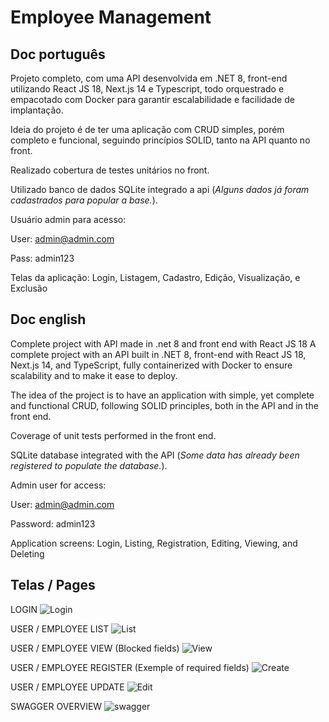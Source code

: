 # Employee Management
## Doc português
Projeto completo, com uma API desenvolvida em .NET 8, front-end utilizando React JS 18, Next.js 14 e Typescript, todo orquestrado e empacotado com Docker para garantir escalabilidade e facilidade de implantação.

Ideia do projeto é de ter uma aplicação com CRUD simples, porém completo e funcional, seguindo princípios SOLID, tanto na API quanto no front.

Realizado cobertura de testes unitários no front.

Utilizado banco de dados SQLite integrado a api (_Alguns dados já foram cadastrados para popular a base._).

Usuário admin para acesso:

User: admin@admin.com

Pass: admin123


Telas da aplicação: Login, Listagem, Cadastro, Edição, Visualização, e Exclusão

## 

## Doc english
Complete project with API made in .net 8 and front end with React JS 18
A complete project with an API built in .NET 8, front-end with React JS 18, Next.js 14, and TypeScript, fully containerized with Docker to ensure scalability and to make it ease to deploy.

The idea of ​​the project is to have an application with simple, yet complete and functional CRUD, following SOLID principles, both in the API and in the front end.

Coverage of unit tests performed in the front end.

SQLite database integrated with the API (_Some data has already been registered to populate the database._).

Admin user for access:

User: admin@admin.com

Password: admin123


Application screens: Login, Listing, Registration, Editing, Viewing, and Deleting


## 
## Telas / Pages
LOGIN
![Login](https://github.com/user-attachments/assets/ad91bf48-d6af-4558-a6e8-2e256c61d30c)

USER / EMPLOYEE LIST
![List](https://github.com/user-attachments/assets/d3f14ea7-729a-4332-b700-a8f3a8268805)

USER / EMPLOYEE VIEW (Blocked fields)
![View](https://github.com/user-attachments/assets/422219c2-49e3-4194-b4b7-47514c661fa8)

USER / EMPLOYEE REGISTER (Exemple of required fields)
![Create](https://github.com/user-attachments/assets/e7f7c64b-1eaf-475e-893b-bec4e8bd7e8b)

USER / EMPLOYEE UPDATE
![Edit](https://github.com/user-attachments/assets/4a4af088-b5c1-4828-b3dc-01f08237d904)

SWAGGER OVERVIEW
![swagger](https://github.com/user-attachments/assets/a3109375-1837-435d-9560-da588709e28e)
